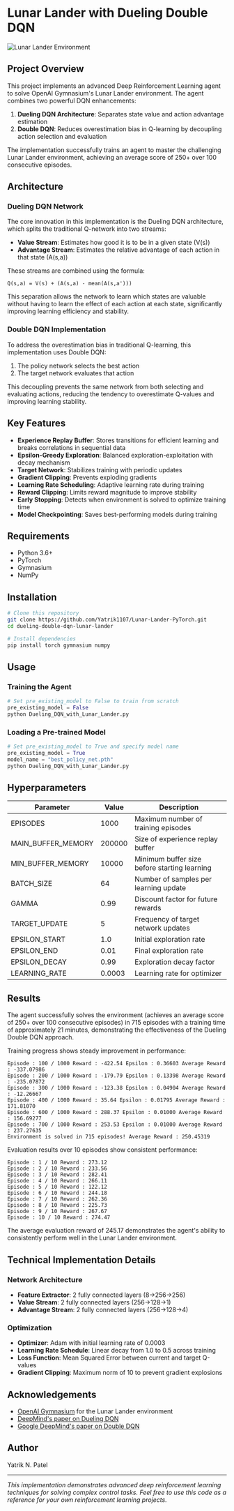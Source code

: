 # Lunar Lander with Dueling Double DQN

![Lunar Lander Environment](https://gymnasium.farama.org/_images/lunar_lander.gif)

## Project Overview

This project implements an advanced Deep Reinforcement Learning agent to solve OpenAI Gymnasium's Lunar Lander environment. The agent combines two powerful DQN enhancements:

1. **Dueling DQN Architecture**: Separates state value and action advantage estimation
2. **Double DQN**: Reduces overestimation bias in Q-learning by decoupling action selection and evaluation

The implementation successfully trains an agent to master the challenging Lunar Lander environment, achieving an average score of 250+ over 100 consecutive episodes.

## Architecture

### Dueling DQN Network

The core innovation in this implementation is the Dueling DQN architecture, which splits the traditional Q-network into two streams:

- **Value Stream**: Estimates how good it is to be in a given state (V(s))
- **Advantage Stream**: Estimates the relative advantage of each action in that state (A(s,a))

These streams are combined using the formula:
```
Q(s,a) = V(s) + (A(s,a) - mean(A(s,a')))
```

This separation allows the network to learn which states are valuable without having to learn the effect of each action at each state, significantly improving learning efficiency and stability.

### Double DQN Implementation

To address the overestimation bias in traditional Q-learning, this implementation uses Double DQN:

1. The policy network selects the best action
2. The target network evaluates that action

This decoupling prevents the same network from both selecting and evaluating actions, reducing the tendency to overestimate Q-values and improving learning stability.

## Key Features

- **Experience Replay Buffer**: Stores transitions for efficient learning and breaks correlations in sequential data
- **Epsilon-Greedy Exploration**: Balanced exploration-exploitation with decay mechanism
- **Target Network**: Stabilizes training with periodic updates
- **Gradient Clipping**: Prevents exploding gradients
- **Learning Rate Scheduling**: Adaptive learning rate during training
- **Reward Clipping**: Limits reward magnitude to improve stability
- **Early Stopping**: Detects when environment is solved to optimize training time
- **Model Checkpointing**: Saves best-performing models during training

## Requirements

- Python 3.6+
- PyTorch
- Gymnasium
- NumPy

## Installation

```bash
# Clone this repository
git clone https://github.com/Yatrik1107/Lunar-Lander-PyTorch.git
cd dueling-double-dqn-lunar-lander

# Install dependencies
pip install torch gymnasium numpy
```

## Usage

### Training the Agent

```python
# Set pre_existing_model to False to train from scratch
pre_existing_model = False
python Dueling_DQN_with_Lunar_Lander.py
```

### Loading a Pre-trained Model

```python
# Set pre_existing_model to True and specify model name
pre_existing_model = True
model_name = "best_policy_net.pth"
python Dueling_DQN_with_Lunar_Lander.py
```

## Hyperparameters

| Parameter | Value | Description |
|-----------|-------|-------------|
| EPISODES | 1000 | Maximum number of training episodes |
| MAIN_BUFFER_MEMORY | 200000 | Size of experience replay buffer |
| MIN_BUFFER_MEMORY | 10000 | Minimum buffer size before starting learning |
| BATCH_SIZE | 64 | Number of samples per learning update |
| GAMMA | 0.99 | Discount factor for future rewards |
| TARGET_UPDATE | 5 | Frequency of target network updates |
| EPSILON_START | 1.0 | Initial exploration rate |
| EPSILON_END | 0.01 | Final exploration rate |
| EPSILON_DECAY | 0.99 | Exploration decay factor |
| LEARNING_RATE | 0.0003 | Learning rate for optimizer |

## Results

The agent successfully solves the environment (achieves an average score of 250+ over 100 consecutive episodes) in 715 episodes with a training time of approximately 21 minutes, demonstrating the effectiveness of the Dueling Double DQN approach.

Training progress shows steady improvement in performance:

```
Episode : 100 / 1000 Reward : -422.54 Epsilon : 0.36603 Average Reward : -337.07986
Episode : 200 / 1000 Reward : -179.79 Epsilon : 0.13398 Average Reward : -235.07872
Episode : 300 / 1000 Reward : -123.38 Epsilon : 0.04904 Average Reward : -12.26667
Episode : 400 / 1000 Reward : 35.64 Epsilon : 0.01795 Average Reward : 171.81070
Episode : 600 / 1000 Reward : 288.37 Epsilon : 0.01000 Average Reward : 156.69277
Episode : 700 / 1000 Reward : 253.53 Epsilon : 0.01000 Average Reward : 237.27635
Environment is solved in 715 episodes! Average Reward : 250.45319
```

Evaluation results over 10 episodes show consistent performance:

```
Episode : 1 / 10 Reward : 273.12
Episode : 2 / 10 Reward : 233.56
Episode : 3 / 10 Reward : 282.41
Episode : 4 / 10 Reward : 266.11
Episode : 5 / 10 Reward : 122.12
Episode : 6 / 10 Reward : 244.18
Episode : 7 / 10 Reward : 262.36
Episode : 8 / 10 Reward : 225.73
Episode : 9 / 10 Reward : 267.67
Episode : 10 / 10 Reward : 274.47
```

The average evaluation reward of 245.17 demonstrates the agent's ability to consistently perform well in the Lunar Lander environment.

## Technical Implementation Details

### Network Architecture
- **Feature Extractor**: 2 fully connected layers (8→256→256)
- **Value Stream**: 2 fully connected layers (256→128→1)
- **Advantage Stream**: 2 fully connected layers (256→128→4)

### Optimization
- **Optimizer**: Adam with initial learning rate of 0.0003
- **Learning Rate Schedule**: Linear decay from 1.0 to 0.5 across training
- **Loss Function**: Mean Squared Error between current and target Q-values
- **Gradient Clipping**: Maximum norm of 10 to prevent gradient explosions

## Acknowledgements

- [OpenAI Gymnasium](https://gymnasium.farama.org/) for the Lunar Lander environment
- [DeepMind's paper on Dueling DQN](https://arxiv.org/abs/1511.06581)
- [Google DeepMind's paper on Double DQN](https://arxiv.org/abs/1509.06461)

## Author

Yatrik N. Patel

---

*This implementation demonstrates advanced deep reinforcement learning techniques for solving complex control tasks. Feel free to use this code as a reference for your own reinforcement learning projects.*
